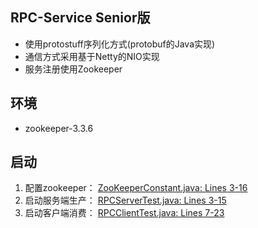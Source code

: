 ## RPC-Service Senior版

- 使用protostuff序列化方式(protobuf的Java实现)
- 通信方式采用基于Netty的NIO实现
- 服务注册使用Zookeeper

## 环境

- zookeeper-3.3.6

## 启动

1. 配置zookeeper： [ZooKeeperConstant.java: Lines 3-16](product-api/src/main/java/com/hw/rpcservice/productapi/register/ZooKeeperConstant.java#L3-L16)
2. 启动服务端生产： [RPCServerTest.java: Lines 3-15](product-api/src/test/java/RPCServerTest.java#L3-L15)
3. 启动客户端消费： [RPCClientTest.java: Lines 7-23](product-service/src/test/java/RPCClientTest.java#L7-L23)

